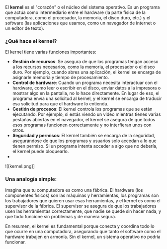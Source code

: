 El **kernel** es el "corazón" o el núcleo del sistema operativo. Es un programa que actúa como intermediario entre el hardware (la parte física de la computadora, como el procesador, la memoria, el disco duro, etc.) y el software (las aplicaciones que usamos, como un navegador de internet o un editor de texto).

### ¿Qué hace el kernel? 

El kernel tiene varias funciones importantes:
- **Gestión de recursos**: Se asegura de que los programas tengan acceso a los recursos necesarios, como la memoria, el procesador o el disco duro. Por ejemplo, cuando abres una aplicación, el kernel se encarga de asignarle memoria y tiempo de procesamiento.
- **Control de hardware**: Cuando un programa necesita interactuar con el hardware, como leer o escribir en el disco, enviar datos a la impresora o mostrar algo en la pantalla, no lo hace directamente. En lugar de eso, el programa envía una solicitud al kernel, y el kernel se encarga de traducir esa solicitud para que el hardware lo entienda.
- **Gestión de procesos**: El kernel controla los programas que se están ejecutando. Por ejemplo, si estás viendo un video mientras tienes varias pestañas abiertas en el navegador, el kernel se asegura de que todos esos programas funcionen correctamente y no interfieran unos con otros.
- **Seguridad y permisos**: El kernel también se encarga de la seguridad, asegurándose de que los programas y usuarios solo accedan a lo que tienen permiso. Si un programa intenta acceder a algo que no debería, el kernel puede bloquearlo.
- 
![[kernel.png]]
### Una analogía simple:

Imagina que tu computadora es como una fábrica. El hardware (los componentes físicos) son las máquinas y herramientas, los programas son los trabajadores que quieren usar esas herramientas, y el kernel es como el supervisor de la fábrica. El supervisor se asegura de que los trabajadores usen las herramientas correctamente, que nadie se quede sin hacer nada, y que todo funcione sin problemas y de manera segura.

En resumen, el kernel es fundamental porque conecta y coordina todo lo que ocurre en una computadora, asegurando que tanto el software como el hardware trabajen en armonía. Sin el kernel, un sistema operativo no podría funcionar.